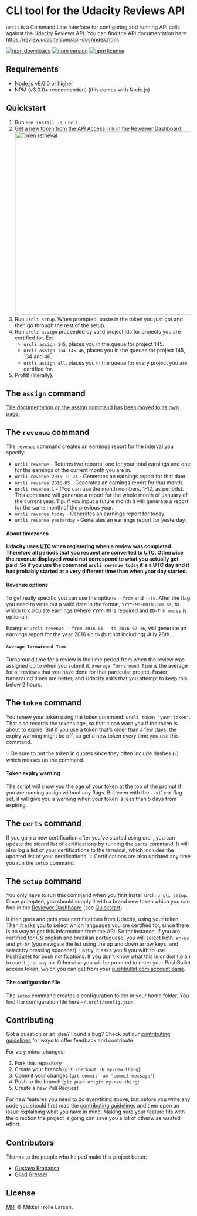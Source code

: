 # CLI tool for the Udacity Reviews API

`urcli` is a Command Line Interface for configuring and running API calls against the Udacity Reviews API. You can find the API documentation here: https://review.udacity.com/api-doc/index.html.

[![npm downloads](https://img.shields.io/npm/dt/urcli.svg?style=flat)](https://www.npmjs.com/package/urcli)
[![npm version](https://img.shields.io/npm/v/urcli.svg?style=flat)](https://www.npmjs.com/package/urcli)
[![npm license](https://img.shields.io/npm/l/urcli.svg?style=flat)](https://www.npmjs.com/package/urcli)

## Requirements
- [Node.js](https://nodejs.org/en/download/) v6.0.0 or higher
- NPM (v3.0.0+ recommended) (this comes with Node.js)

## Quickstart

1. Run `npm install -g urcli`.
2. Get a new token from the API Access link in the [Reviewer Dashboard](https://review.udacity.com/#!/submissions/dashboard). <img src="http://i.imgur.com/QH7onbk.png" alt="Token retrieval" width="500px">
3. Run `urcli setup`. When prompted, paste in the token you just got and then go through the rest of the setup.
4. Run `urcli assign` proceeded by valid project ids for projects you are certified for. Ex:
    - `urcli assign 145`, places you in the queue for project 145.
    - `urcli assign 134 145 46`, places you in the queues for project 145, 134 and 46.
    - `urcli assign all`, places you in the queue for every project you are certified for.
5. Profit! (literally).


## The `assign` command

[The documentation on the assign command has been moved to its own page.](./ASSIGN.md)

## The `revenue` command

The `revenue` command creates an earnings report for the interval you specify:

- `urcli revenue` - Returns two reports; one for your total earnings and one for the earnings of the current month you are in.
- `urcli revenue 2015-11-24` - Generates an earnings report for that date.
- `urcli revenue 2016-05` - Generates an earnings report for that month.
- `urcli revenue 1` - (You can use the month numbers, 1-12, as periods). This command will generate a report for the whole month of January of the current year. Tip: If you input a future month it will generate a report for the same month of the previous year.
- `urcli revenue today` - Generates an earnings report for today.
- `urcli revenue yesterday` - Generates an earnings report for yesterday.

#### About timezones

**Udacity uses [UTC](https://en.wikipedia.org/wiki/Coordinated_Universal_Time) when registering when a review was completed. Therefore all periods that you request are converted to [UTC](https://en.wikipedia.org/wiki/Coordinated_Universal_Time). Otherwise the revenue displayed would not correspond to what you actually get paid. So if you use the command `urcli revenue today` it's a UTC day and it has probably started at a very different time than when your day started.**

#### Revenue options

To get really specific you can use the options `--from` and `--to`. After the flag you need to write out a valid date in the format, `YYYY-MM-DDThh:mm:ss`, to which to calculate earnings (where `YYYY-MM` is required and `DD-Thh:mm:ss` is optional).

Example: `urcli revenue --from 2016-01 --to 2016-07-26`, will generate an earnings report for the year 2016 up to (but not including) July 26th.

#### `Average Turnaround Time`

Turnaround time for a review is the time period from when the review was assigned up to when you submit it. `Average Turnaround Time` is the average for all reviews that you have done for that particular project. Faster turnaround times are better, and Udacity asks that you attempt to keep this below 2 hours.

## The `token` command

You renew your token using the token command: `urcli token "your-token"`. That also records the tokens age, so that it can warn you if the token is about to expire. But if you use a token that's older than a few days, the expiry warning might be off, so get a new token every time you use this command.

:bulb: Be sure to put the token in quotes since they often include dashes (`-`) which messes up the command.

#### Token expiry warning

The script will show you the age of your token at the top of the prompt if you are running assign without any flags. But even with the `--silent` flag set, it will give you a warning when your token is less than 5 days from expiring.

## The `certs` command

If you gain a new certification after you've started using urcli, you can update the stored list of certifications by running the `certs` command. It will also log a list of your certifications to the terminal, which includes the updated list of your certifications.
:bulb: Certifications are also updated any time you run the `setup` command.

## The `setup` command

You only have to run this command when you first install urcli: `urcli setup`. Once prompted, you should supply it with a brand new token which you can find in the [Reviewer Dashboard](https://review.udacity.com/#!/submissions/dashboard) (see [Quickstart](#quickstart)).

It then goes and gets your certifications from Udacity, using your token. Then it asks you to select which languages you are certified for, since there is no way to get this information from the API. So for instance, if you are certified for US english and brazilian portuguese, you will select both, `en-us` and `pt-br` (you navigate the list using the up and down arrow keys, and select by pressing spacebar). Lastly, it asks you fi you with to use PushBullet for push notifications. If you don't know what this is or don't plan to use it, just say no. Otherwise you will be promted to enter your PushBullet access token, which you can get from your [pushbullet.com account page](https://www.pushbullet.com/#settings/account).

#### The configuration file

The `setup` command creates a configuration folder in your home folder. You find the configuration file here `~/.urcli/config.json`.

## Contributing

Got a question or an idea? Found a bug? Check out our [contributing guidelines](https://github.com/trolster/urcli/blob/master/.github/CONTRIBUTING.md) for ways to offer feedback and contribute.

For very minor changes:

1. Fork this repository
1. Create your branch (`git checkout -b my-new-thing`)
1. Commit your changes (`git commit -am 'commit-message'`)
1. Push to the branch (`git push origin my-new-thing`)
1. Create a new Pull Request

For new features you need to do everything above, but before you write any code you should first read the [contributing guidelines](https://github.com/trolster/urcli/blob/master/.github/CONTRIBUTING.md) and then open an issue explaining what you have in mind. Making sure your feature fits with the direction the project is going can save you a lot of otherwise wasted effort.

## Contributors

Thanks to the people who helped make this project better:

- [Gustavo Bragança](https://github.com/gabraganca)
- [Gilad Gressel](https://github.com/giladgressel)

## License

[MIT](LICENSE) © Mikkel Trolle Larsen.
